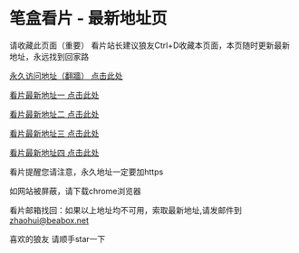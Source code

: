 # 笔盒看片 - 最新地址页

请收藏此页面（重要）
看片站长建议狼友Ctrl+D收藏本页面，本页随时更新最新地址，永远找到回家路

[永久访问地址（翻牆） 点击此处](https://beabox.net/)

[看片最新地址一 点击此处](https://2m9p1a9o3k2.shop)

[看片最新地址二 点击此处](https://2e8h3a4i0l8.shop)

[看片最新地址三 点击此处](https://2f4g0m6b5c0.shop)

[看片最新地址四 点击此处](https://2u2e8j6j8v4.shop)

看片提醒您请注意，永久地址一定要加https

如网站被屏蔽，请下载chrome浏览器

看片邮箱找回：如果以上地址均不可用，索取最新地址,请发邮件到 zhaohui@beabox.net

喜欢的狼友 请顺手star一下